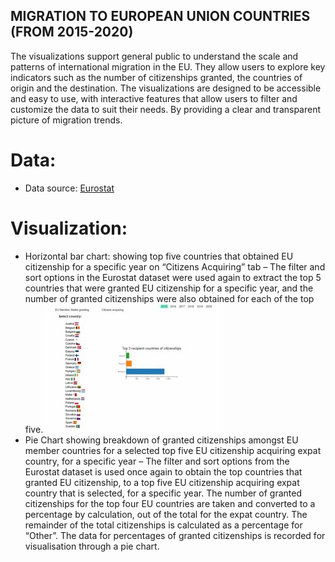 ## MIGRATION TO EUROPEAN UNION COUNTRIES (FROM 2015-2020)

The visualizations support general public to understand the scale and patterns of international migration in the EU. They allow
users to explore key indicators such as the number of citizenships granted, the countries of origin and the destination. The visualizations are designed to be
accessible and easy to use, with interactive features that allow users to filter and customize the data to suit their needs. By providing a clear and transparent picture
of migration trends.

# Data: 
* Data source: [Eurostat](https://ec.europa.eu/eurostat/web/main/data)

# Visualization:
* Horizontal bar chart: showing top five countries that obtained EU citizenship
for a specific year on “Citizens Acquiring” tab – The filter and sort options in
the Eurostat dataset were used again to extract the top 5 countries that were
granted EU citizenship for a specific year, and the number of granted
citizenships were also obtained for each of the top five.
![](hor_chart.jpg)
* Pie Chart showing breakdown of granted citizenships amongst EU member
countries for a selected top five EU citizenship acquiring expat country, for a
specific year – The filter and sort options from the Eurostat dataset is used
once again to obtain the top countries that granted EU citizenship, to a top five
EU citizenship acquiring expat country that is selected, for a specific year. The
number of granted citizenships for the top four EU countries are taken and
converted to a percentage by calculation, out of the total for the expat country.
The remainder of the total citizenships is calculated as a percentage for
“Other”. The data for percentages of granted citizenships is recorded for
visualisation through a pie chart.
